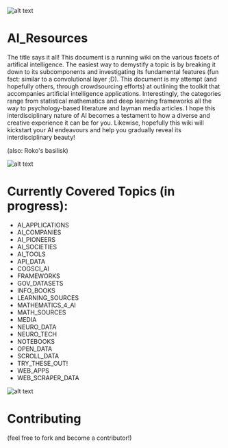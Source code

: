 ![alt text](https://images.idgesg.net/images/article/2018/08/brain_mind_neural_network_connections_artificial_intelligence_machine_learning_by_metamorworks_gettyimages-916414870_1200x800-100767999-large.jpg)

# AI_Resources

The title says it all! This document is a running wiki on the various facets of artifical intelligence. The easiest way to demystify a topic is by breaking it down to its subcomponents and investigating its fundamental features (fun fact: similar to a convolutional layer ;D). This document is my attempt (and hopefully others, through crowdsourcing efforts) at outlining the toolkit that accompanies artificial intelligence applications. Interestingly, the categories range from statistical mathematics and deep learning frameworks all the way to psychology-based literature and layman media articles. I hope this interdisciplinary nature of AI becomes a testament to how a diverse and creative experience it can be for you. Likewise, hopefully this wiki will kickstart your AI endeavours and help you gradually reveal its interdisciplinary beauty!

(also: Roko's basilisk) 

![alt text](https://lawtech.asia/wp-content/uploads/2019/06/implement-artificial-intelligence-1024x440.jpg)

# Currently Covered Topics (in progress):

- AI_APPLICATIONS
- AI_COMPANIES
- AI_PIONEERS
- AI_SOCIETIES
- AI_TOOLS
- API_DATA
- COGSCI_AI
- FRAMEWORKS
- GOV_DATASETS
- INFO_BOOKS
- LEARNING_SOURCES
- MATHEMATICS_4_AI
- MATH_SOURCES
- MEDIA
- NEURO_DATA
- NEURO_TECH
- NOTEBOOKS
- OPEN_DATA
- SCROLL_DATA
- TRY_THESE_OUT!
- WEB_APPS
- WEB_SCRAPER_DATA

![alt text](https://www.ledgerinsights.com/wp-content/uploads/2019/03/artificial-intelligence-AI.jpg)
# Contributing

(feel free to fork and become a contributor!) 
